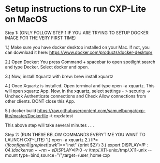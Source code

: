 # Setup instructions to run CXP-Lite on MacOS

Step 1: (ONLY FOLLOW STEP 1 IF YOU ARE TRYING TO SETUP DOCKER IMAGE FOR THE VERY FIRST TIME)

1.) Make sure you have docker desktop installed on your Mac. If not, you can download it here: https://www.docker.com/products/docker-desktop/

2.) Open Docker: You press Command + spacebar to open spotlight search and type Docker. Select docker and open.

3.) Now, install Xquartz with brew:
	brew install xquartz

4.) Once Xquartz is installed. Open terminal and type open -a xquartz. This will open xquartz App. Now, in the xquartz, select settings - > security -> Uncheck Authenticate connections and Check Allow connections from other clients. DONT close this App.

5.) docker build https://raw.githubusercontent.com/samuelbunga/cxp-lite/master/Dockerfile -t cxp:latest

This above step will take several minutes . . .


Step 2: (RUN THESE BELOW COMMANDS EVERYTIME YOU WANT TO LAUNCH CXP-LITE)
1.) open -a xquartz
2.) IP=$(ifconfig en0 | grep inet | awk '$1=="inet" {print $2}')
3.) export DISPLAY=$IP:0
4.) docker run --rm -e DISPLAY=$IP:0 -v /tmp/.X11-unix:/tmp/.X11-unix --mount type=bind,source="/",target=/user_home cxp


